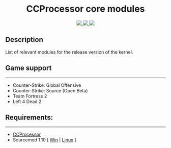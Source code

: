 <h1 align="center">CCProcessor core modules</h1>
<p align="center">
    <a href = "https://travis-ci.org/github/Nullent/CCP-Modules/builds" title = "Build Status">
        <img src="https://travis-ci.org/Nullent/CCP-Modules.svg?branch=main" />
    </a>
    <a href = "https://discord.gg/ChTyPUG" title = "Online support">
        <img src="https://img.shields.io/discord/494942123548868609" />
    </a>
    <a href="https://github.com/Nullent/CCProcessor/releases" title="Releases">
        <img src="https://img.shields.io/github/v/release/Nullent/CCProcessor" />
    </a>
</p>

## Description
List of relevant modules for the release version of the kernel.

## Game support
---------
- Counter-Strike: Global Offensive
- Counter-Strike: Source (Open Beta)
- Team Fortress 2
- Left 4 Dead 2

## Requirements:
-------------
- [CCProcessor](https://github.com/Nullent/CCProcessor/releases)
- Sourcemod 1.10 [ [Win](http://sourcemod.net/latest.php?os=windows&version=1.10) | [Linux](http://sourcemod.net/latest.php?os=linux&version=1.10) ]
